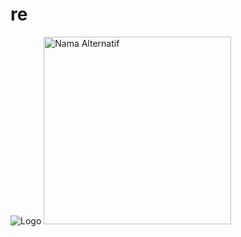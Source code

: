 <h1>re</h1>

![Logo](https://github.com/alditra/re/assets/99027675/6fde4147-76bc-46cb-8e1d-0bd7c7497eb3)
<img src="URL_Gambar" alt="Nama Alternatif" width="300">
